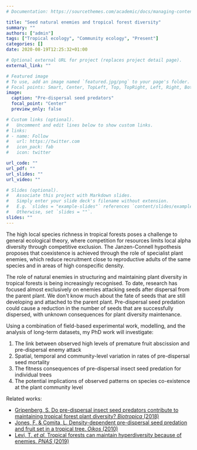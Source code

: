 ```yaml
---
# Documentation: https://sourcethemes.com/academic/docs/managing-content/

title: "Seed natural enemies and tropical forest diversity"
summary: ""
authors: ["admin"]
tags: ["Tropical ecology", "Community ecology", "Present"]
categories: []
date: 2020-08-19T12:25:32+01:00

# Optional external URL for project (replaces project detail page).
external_link: ""

# Featured image
# To use, add an image named `featured.jpg/png` to your page's folder.
# Focal points: Smart, Center, TopLeft, Top, TopRight, Left, Right, BottomLeft, Bottom, BottomRight.
image:
  caption: "Pre-dispersal seed predators"
  focal_point: "Center"
  preview_only: false

# Custom links (optional).
#   Uncomment and edit lines below to show custom links.
# links:
# - name: Follow
#   url: https://twitter.com
#   icon_pack: fab
#   icon: twitter

url_code: ""
url_pdf: ""
url_slides: ""
url_video: ""

# Slides (optional).
#   Associate this project with Markdown slides.
#   Simply enter your slide deck's filename without extension.
#   E.g. `slides = "example-slides"` references `content/slides/example-slides.md`.
#   Otherwise, set `slides = ""`.
slides: ""
---
```


The high local species richness in tropical forests poses a challenge to general ecological theory, where competition for resources limits local alpha diversity through competitive exclusion. The Janzen-Connell hypothesis proposes that coexistence is achieved through the role of specialist plant enemies, which reduce recruitment close to reproductive adults of the same species and in areas of high conspecific density.

The role of natural enemies in structuring and maintaining plant diversity in tropical forests is being increasingly recognised. To date, research has focused almost exclusively on enemies attacking seeds after dispersal from the parent plant. We don't know much about the fate of seeds that are still developing and attached to the parent plant. Pre-dispersal seed predation could cause a reduction in the number of seeds that are successfully dispersed, with unknown consequences for plant diversity maintenance. 

Using a combination of field-based experimental work, modelling, and the analysis of long-term datasets, my PhD work will investigate:
1. The link between observed high levels of premature fruit abscission and pre-dispersal enemy attack
2. Spatial, temporal and community-level variation in rates of pre-dispersal seed mortality
3. The fitness consequences of pre-dispersal insect seed predation for individual trees
4. The potential implications of observed patterns on species co-existence at the plant community level


Related works:
*	[Gripenberg, S. Do pre-dispersal insect seed predators contribute to maintaining tropical forest plant diversity? _Biotropica_ (2018)]( https://doi.org/10.1111/btp.12602)
*	[Jones, F. & Comita, L. Density-dependent pre-dispersal seed predation and fruit set in a tropical tree. _Oikos_ (2010)](https://doi.org/10.1111/j.1600-0706.2010.18547.x)
*	[Levi, T. _et al._ Tropical forests can maintain hyperdiversity because of enemies. _PNAS_ (2019)](https://doi.org/10.1073/pnas.1813211116)